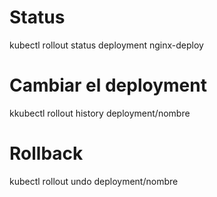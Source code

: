 # Status
kubectl rollout status deployment nginx-deploy

# Cambiar el deployment
kkubectl rollout history deployment/nombre

# Rollback
kubectl rollout undo deployment/nombre

